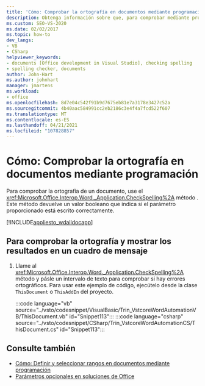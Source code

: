 ```yaml
---
title: 'Cómo: Comprobar la ortografía en documentos mediante programación'
description: Obtenga información sobre que, para comprobar mediante programación la ortografía de un documento, puede usar el método CheckSpelling.
ms.custom: SEO-VS-2020
ms.date: 02/02/2017
ms.topic: how-to
dev_langs:
- VB
- CSharp
helpviewer_keywords:
- documents [Office development in Visual Studio], checking spelling
- spelling checker, documents
author: John-Hart
ms.author: johnhart
manager: jmartens
ms.workload:
- office
ms.openlocfilehash: 8d7e04c542f91b9d7675eb81e7a3178e3427c52a
ms.sourcegitcommit: 4b40aac584991cc2eb2186c3e4f4a7fcd522f607
ms.translationtype: MT
ms.contentlocale: es-ES
ms.lasthandoff: 04/21/2021
ms.locfileid: "107828857"
---
```

# <a name="how-to-programmatically-check-spelling-in-documents"></a>Cómo: Comprobar la ortografía en documentos mediante programación
  Para comprobar la ortografía de un documento, use el <xref:Microsoft.Office.Interop.Word._Application.CheckSpelling%2A> método . Este método devuelve un valor booleano que indica si el parámetro proporcionado está escrito correctamente.

 [!INCLUDE[appliesto_wdalldocapp](../vsto/includes/appliesto-wdalldocapp-md.md)]

## <a name="to-check-spelling-and-display-results-in-a-message-box"></a>Para comprobar la ortografía y mostrar los resultados en un cuadro de mensaje

1. Llame al <xref:Microsoft.Office.Interop.Word._Application.CheckSpelling%2A> método y pásle un intervalo de texto para comprobar si hay errores ortográficos. Para usar este ejemplo de código, ejecútelo desde la clase `ThisDocument` o `ThisAddIn` del proyecto.

     :::code language="vb" source="../vsto/codesnippet/VisualBasic/Trin_VstcoreWordAutomationVB/ThisDocument.vb" id="Snippet113":::
     :::code language="csharp" source="../vsto/codesnippet/CSharp/Trin_VstcoreWordAutomationCS/ThisDocument.cs" id="Snippet113":::

## <a name="see-also"></a>Consulte también
- [Cómo: Definir y seleccionar rangos en documentos mediante programación](../vsto/how-to-programmatically-define-and-select-ranges-in-documents.md)
- [Parámetros opcionales en soluciones de Office](../vsto/optional-parameters-in-office-solutions.md)
